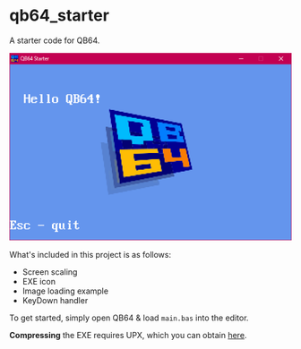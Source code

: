 # qb64_starter

A starter code for QB64.

![preview](./preview.png)

What's included in this project is as follows:
- Screen scaling
- EXE icon
- Image loading example
- KeyDown handler

To get started, simply open QB64 & load `main.bas` into the editor.

**Compressing** the EXE requires UPX, which you can obtain [here](https://github.com/upx/upx/).
